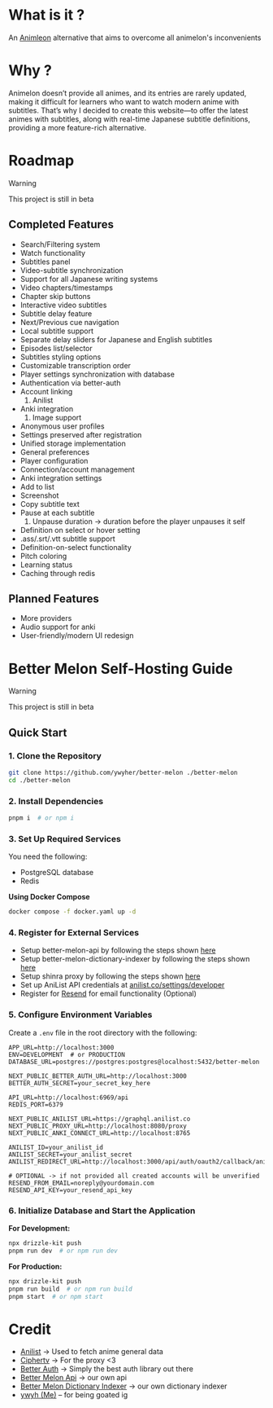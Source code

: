 # What is it ?
An [Animleon](https://www.animelon.com/) alternative that aims to overcome all animelon's inconvenients

# Why ?
Animelon doesn’t provide all animes, and its entries are rarely updated, making it difficult for learners who want to watch modern anime with subtitles. That’s why I decided to create this website—to offer the latest animes with subtitles, along with real-time Japanese subtitle definitions, providing a more feature-rich alternative.

# Roadmap
> [!warning]
> This project is still in beta

## Completed Features

- Search/Filtering system
- Watch functionality
- Subtitles panel
- Video-subtitle synchronization
- Support for all Japanese writing systems
- Video chapters/timestamps
- Chapter skip buttons
- Interactive video subtitles
- Subtitle delay feature
- Next/Previous cue navigation
- Local subtitle support
- Separate delay sliders for Japanese and English subtitles
- Episodes list/selector
- Subtitles styling options
- Customizable transcription order
- Player settings synchronization with database
- Authentication via better-auth
- Account linking 
  1. Anilist
- Anki integration
  1. Image support
- Anonymous user profiles
- Settings preserved after registration
- Unified storage implementation
- General preferences
- Player configuration
- Connection/account management
- Anki integration settings
- Add to list
- Screenshot
- Copy subtitle text
- Pause at each subtitle
  1. Unpause duration -> duration before the player unpauses it self
- Definition on select or hover setting
- .ass/.srt/.vtt subtitle support
- Definition-on-select functionality
- Pitch coloring
- Learning status
- Caching through redis

## Planned Features
- More providers
- Audio support for anki
- User-friendly/modern UI redesign

# Better Melon Self-Hosting Guide
> [!warning]
> This project is still in beta

## Quick Start

### 1. Clone the Repository
```sh
git clone https://github.com/ywyher/better-melon ./better-melon
cd ./better-melon
```

### 2. Install Dependencies
```sh
pnpm i  # or npm i
```

### 3. Set Up Required Services
You need the following:
- PostgreSQL database
- Redis

**Using Docker Compose**
```sh
docker compose -f docker.yaml up -d
```

### 4. Register for External Services
- Setup better-melon-api by following the steps shown [here](https://github.com/ywyher/better-melon-api)
- Setup better-melon-dictionary-indexer by following the steps shown [here](https://github.com/ywyher/better-melon-dictionary-indexer)
- Setup shinra proxy by following the steps shown [here](https://github.com/xciphertv/shrina-proxy)
- Set up AniList API credentials at [anilist.co/settings/developer](https://anilist.co/settings/developer)
- Register for [Resend](https://resend.com/) for email functionality (Optional)

### 5. Configure Environment Variables
Create a `.env` file in the root directory with the following:

```env
APP_URL=http://localhost:3000
ENV=DEVELOPMENT  # or PRODUCTION
DATABASE_URL=postgres://postgres:postgres@localhost:5432/better-melon

NEXT_PUBLIC_BETTER_AUTH_URL=http://localhost:3000
BETTER_AUTH_SECRET=your_secret_key_here

API_URL=http://localhost:6969/api
REDIS_PORT=6379

NEXT_PUBLIC_ANILIST_URL=https://graphql.anilist.co
NEXT_PUBLIC_PROXY_URL=http://localhost:8080/proxy
NEXT_PUBLIC_ANKI_CONNECT_URL=http://localhost:8765

ANILIST_ID=your_anilist_id
ANILIST_SECRET=your_anilist_secret
ANILIST_REDIRECT_URL=http://localhost:3000/api/auth/oauth2/callback/anilist

# OPTIONAL -> if not provided all created accounts will be unverified
RESEND_FROM_EMAIL=noreply@yourdomain.com
RESEND_API_KEY=your_resend_api_key
```

### 6. Initialize Database and Start the Application

**For Development:**
```sh
npx drizzle-kit push
pnpm run dev  # or npm run dev
```

**For Production:**
```sh
npx drizzle-kit push
pnpm run build  # or npm run build
pnpm start  # or npm start
```

# Credit
- [Anilist](https://anilist.co/) -> Used to fetch anime general data
- [Ciphertv](https://github.com/xciphertv/shrina-proxy) -> For the proxy <3
- [Better Auth](https://better-auth.com/) -> Simply the best auth library out there
- [Better Melon Api](https://github.com/ywyher/better-melon-api) -> our own api
- [Better Melon Dictionary Indexer](https://github.com/ywyher/better-melon-dictionary-indexer) -> our own dictionary indexer
- [ywyh (Me)](https://github.com/ywyher) – for being goated ig
